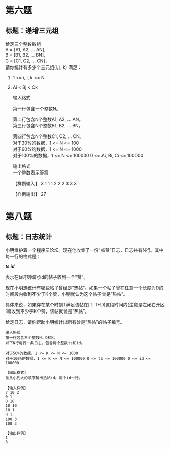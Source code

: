# 第六题   #
## **标题：递增三元组** ##
  
给定三个整数数组  
A = [A1, A2, … AN],  
B = [B1, B2, … BN],  
C = [C1, C2, … CN]，  
请你统计有多少个三元组(i, j, k) 满足：  
1. 1 <= i, j, k <= N   
2. Ai < Bj < Ck  


    输入格式
    
    第一行包含一个整数N。  

    第二行包含N个整数A1, A2, ... AN。  
    第三行包含N个整数B1, B2, ... BN。  

    第四行包含N个整数C1, C2, ... CN。  
    对于30%的数据，1 <= N <= 100  
    对于60%的数据，1 <= N <= 1000   
    对于100%的数据，1 <= N <= 100000 0 <= Ai, Bi, Ci <= 100000
       
    输出格式  
    一个整数表示答案

    【样例输入】
    3
    1 1 1
    2 2 2
    3 3 3
    
    【样例输出】
    27 



# 第八题   #
## **标题：日志统计** ##
  
小明维护着一个程序员论坛。现在他收集了一份”点赞”日志，日志共有N行。其中每一行的格式是：

***ts id***

表示在ts时刻编号id的帖子收到一个”赞”。

现在小明想统计有哪些帖子曾经是”热帖”。如果一个帖子曾在任意一个长度为D的时间段内收到不少于K个赞，小明就认为这个帖子曾是”热帖”。

具体来说，如果存在某个时刻T满足该帖在[T, T+D)这段时间内(注意是左闭右开区间)收到不少于K个赞，该帖就曾是”热帖”。

给定日志，请你帮助小明统计出所有曾是”热帖”的帖子编号。


	输入格式
	第一行包含三个整数N、D和K。  
	以下N行每行一条日志，包含两个整数ts和id。  
	
	对于50%的数据，1 <= K <= N <= 1000  
	对于100%的数据，1 <= K <= N <= 100000 0 <= ts <= 100000 0 <= id <= 100000  
	
	【输出格式】
	按从小到大的顺序输出热帖id。每个id一行。
	
	【输入样例】
	7 10 2  
	0 1  
	0 10    
	10 10  
	10 1  
	9 1
	100 3  
	100 3  
	
	【输出样例】
	1  
	3    